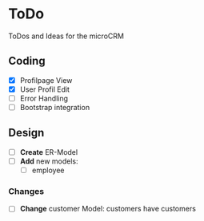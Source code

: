 # ToDo
ToDos and Ideas for the microCRM

## Coding
- [x] Profilpage View
- [x] User Profil Edit
- [ ] Error Handling
- [ ] Bootstrap integration

## Design 
- [ ] **Create** ER-Model
- [ ] **Add** new models: 
    - [ ] employee
### Changes
- [ ] **Change** customer Model: customers have customers

